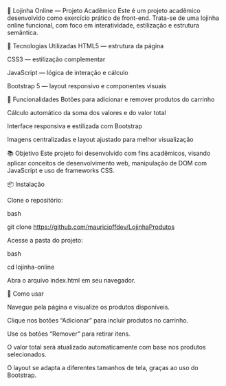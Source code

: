 🛒 Lojinha Online — Projeto Acadêmico
Este é um projeto acadêmico desenvolvido como exercício prático de front-end. Trata-se de uma lojinha online funcional, com foco em interatividade, estilização e estrutura semântica.

🚀 Tecnologias Utilizadas
HTML5 — estrutura da página

CSS3 — estilização complementar

JavaScript — lógica de interação e cálculo

Bootstrap 5 — layout responsivo e componentes visuais

🧠 Funcionalidades
Botões para adicionar e remover produtos do carrinho

Cálculo automático da soma dos valores e do valor total

Interface responsiva e estilizada com Bootstrap

Imagens centralizadas e layout ajustado para melhor visualização

📚 Objetivo
Este projeto foi desenvolvido com fins acadêmicos, visando aplicar conceitos de desenvolvimento web, manipulação de DOM com JavaScript e uso de frameworks CSS.

📦 Instalação  

Clone o repositório:  

bash  

git clone https://github.com/mauricioffdev/LojinhaProdutos  

Acesse a pasta do projeto:

bash  

cd lojinha-online  

Abra o arquivo index.html em seu navegador.

🧪 Como usar  

Navegue pela página e visualize os produtos disponíveis.

Clique nos botões “Adicionar” para incluir produtos no carrinho.

Use os botões “Remover” para retirar itens.

O valor total será atualizado automaticamente com base nos produtos selecionados.

O layout se adapta a diferentes tamanhos de tela, graças ao uso do Bootstrap.
